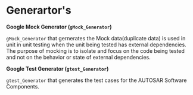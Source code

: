# Generartor's

**Google Mock Generator (```gMock_Generator```)**

```gMock_Generator``` that gernerates the Mock data(duplicate data) is used in unit in unit testing when the unit being tested has external dependencies. The purpose of mocking is to isolate and focus on the code being tested and not on the behavior or state of external dependencies.



**Google Test Generator (```gtest_Generator```)**

```gtest_Generator``` that generates the test cases for the AUTOSAR Software Components.
